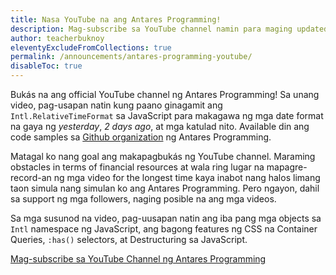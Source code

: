 ```yaml
---
title: Nasa YouTube na ang Antares Programming!
description: Mag-subscribe sa YouTube channel namin para maging updated sa mga bago naming video.
author: teacherbuknoy
eleventyExcludeFromCollections: true
permalink: /announcements/antares-programming-youtube/
disableToc: true
---
```


Bukás na ang official YouTube channel ng Antares Programming! Sa unang video, pag-usapan natin kung paano ginagamit ang `Intl.RelativeTimeFormat` sa JavaScript para makagawa ng mga date format na gaya ng <i lang="en">yesterday</i>, <i lang="en">2 days ago</i>, at mga katulad nito. Available din ang code samples sa [Github organization](https://github.com/antaresphdev/code-samples/) ng Antares Programming.

Matagal ko nang goal ang makapagbukás ng YouTube channel. Maraming obstacles in terms of financial resources at wala ring lugar na mapagre-record-an ng mga video for the longest time kaya inabot nang halos limang taon simula nang simulan ko ang Antares Programming. Pero ngayon, dahil sa support ng mga followers, naging posible na ang mga videos.

Sa mga susunod na video, pag-uusapan natin ang iba pang mga objects sa `Intl` namespace ng JavaScript, ang bagong features ng CSS na Container Queries, `:has()` selectors, at Destructuring sa JavaScript.

<div class="cluster jc--center ai--center">
  <a href="{{ site.contact.youtube.url }}" class="primary button" target="_blank" rel="noopener">Mag-subscribe sa YouTube Channel ng Antares Programming</a>
</div>